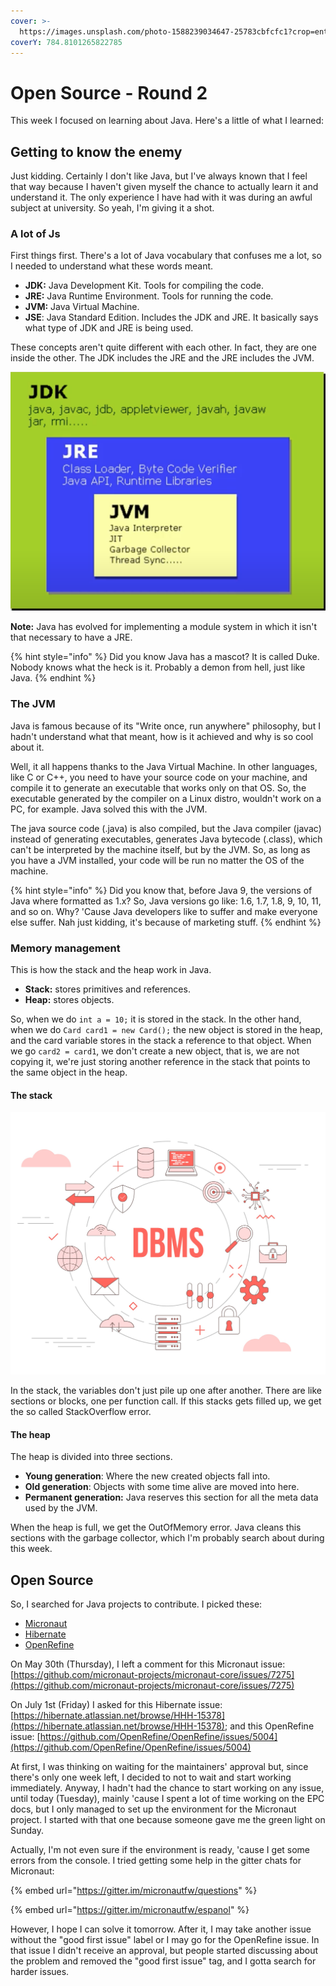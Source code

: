 ```yaml
---
cover: >-
  https://images.unsplash.com/photo-1588239034647-25783cbfcfc1?crop=entropy&cs=tinysrgb&fm=jpg&ixid=MnwxOTcwMjR8MHwxfHNlYXJjaHwyfHxqYXZhfGVufDB8fHx8MTY1NzA3NzEyNQ&ixlib=rb-1.2.1&q=80
coverY: 784.8101265822785
---
```


# Open Source - Round 2

This week I focused on learning about Java. Here's a little of what I learned:

## Getting to know the enemy <a href="#java" id="java"></a>

Just kidding. Certainly I don't like Java, but I've always known that I feel that way because I haven't given myself the chance to actually learn it and understand it. The only experience I have had with it was during an awful subject at university. So yeah, I'm giving it a shot.

### A lot of Js

First things first. There's a lot of Java vocabulary that confuses me a lot, so I needed to understand what these words meant.&#x20;

* **JDK:** Java Development Kit. Tools for compiling the code.
* **JRE:** Java Runtime Environment. Tools for running the code.
* **JVM:** Java Virtual Machine.
* **JSE**: Java Standard Edition. Includes the JDK and JRE. It basically says what type of JDK and JRE is being used.

These concepts aren't quite different with each other. In fact, they are one inside the other. The JDK includes the JRE and the JRE includes the JVM.

![This graph is cool, isn't it?](../.gitbook/assets/image.png)

**Note:** Java has evolved for implementing a module system in which it isn't that necessary to have a JRE.

{% hint style="info" %}
Did you know Java has a mascot? It is called Duke. Nobody knows what the heck is it. Probably a demon from hell, just like Java.
{% endhint %}

### The JVM

Java is famous because of its "Write once, run anywhere" philosophy, but I hadn't understand what that meant, how is it achieved and why is so cool about it.

Well, it all happens thanks to the Java Virtual Machine. In other languages, like C or C++, you need to have your source code on your machine, and compile it to generate an executable that works only on that OS. So, the executable generated by the compiler on a Linux distro, wouldn't work on a PC, for example. Java solved this with the JVM.&#x20;

The java source code (.java) is also compiled, but the Java compiler (javac) instead of generating executables, generates Java bytecode (.class), which can't be interpreted by the machine itself, but by the JVM. So, as long as you have a JVM installed, your code will be run no matter the OS of the machine.

{% hint style="info" %}
Did you know that, before Java 9, the versions of Java where formatted as 1.x? So, Java versions go like: 1.6, 1.7, 1.8, 9, 10, 11, and so on. Why? 'Cause Java developers like to suffer and make everyone else suffer. Nah just kidding, it's because of marketing stuff.
{% endhint %}

### Memory management

This is how the stack and the heap work in Java.

* **Stack:** stores primitives and references.
* **Heap:** stores objects.

So, when we do `int a = 10;` it is stored in the stack. In the other hand, when we do `Card card1 = new Card();` the new object is stored in the heap, and the card variable stores in the stack a reference to that object. When we go `card2 = card1`, we don't create a new object, that is, we are not copying it, we're just storing another reference in the stack that points to the same object in the heap.

#### The stack

![](<../.gitbook/assets/image (12).png>)

In the stack, the variables don't just pile up one after another. There are like sections or blocks, one per function call. If this stacks gets filled up, we get the so called StackOverflow error.

#### The heap

The heap is divided into three sections.

* **Young generation**: Where the new created objects fall into.
* **Old generation**: Objects with some time alive are moved into here.
* **Permanent generation:** Java reserves this section for all the meta data used by the JVM.

When the heap is full, we get the OutOfMemory error. Java cleans this sections with the garbage collector, which I'm probably search about during this week.

## Open Source

So, I searched for Java projects to contribute. I picked these:

* [Micronaut](https://github.com/micronaut-projects/micronaut-core)
* [Hibernate](https://github.com/hibernate/hibernate-orm)
* [OpenRefine](https://github.com/OpenRefine/OpenRefine/issues/5004)

On May 30th (Thursday), I left a comment for this Micronaut issue: [https://github.com/micronaut-projects/micronaut-core/issues/7275](https://github.com/micronaut-projects/micronaut-core/issues/7275)

On July 1st (Friday) I asked for this Hibernate issue: [https://hibernate.atlassian.net/browse/HHH-15378](https://hibernate.atlassian.net/browse/HHH-15378); and this OpenRefine issue: [https://github.com/OpenRefine/OpenRefine/issues/5004](https://github.com/OpenRefine/OpenRefine/issues/5004)

At first, I was thinking on waiting for the maintainers' approval but, since there's only one week left, I decided to not to wait and start working immediately. Anyway, I hadn't had the chance to start working on any issue, until today (Tuesday), mainly 'cause I spent a lot of time working on the EPC docs, but I only managed to set up the environment for the Micronaut project. I started with that one because someone gave me the green light on Sunday.

Actually, I'm not even sure if the environment is ready, 'cause I get some errors from the console. I tried getting some help in the gitter chats for Micronaut:

{% embed url="https://gitter.im/micronautfw/questions" %}

{% embed url="https://gitter.im/micronautfw/espanol" %}

However, I hope I can solve it tomorrow. After it, I may take another issue without the "good first issue" label or I may go for the OpenRefine issue. In that issue I didn't receive an approval, but people started discussing about the problem and removed the "good first issue" tag, and I gotta search for harder issues.



